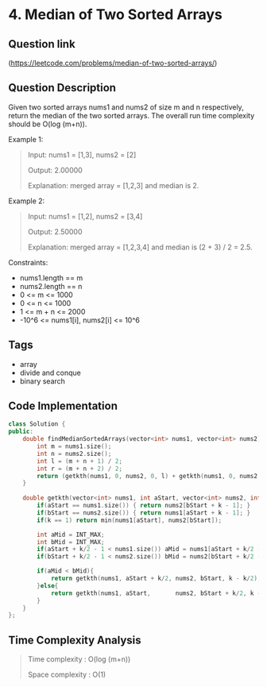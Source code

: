 # 4. Median of Two Sorted Arrays

## Question link
(https://leetcode.com/problems/median-of-two-sorted-arrays/)

## Question Description
Given two sorted arrays nums1 and nums2 of size m and n respectively, return the median of the two sorted arrays.
The overall run time complexity should be O(log (m+n)).

Example 1:
> Input: nums1 = [1,3], nums2 = [2]
>
> Output: 2.00000
>
> Explanation: merged array = [1,2,3] and median is 2.

Example 2:
> Input: nums1 = [1,2], nums2 = [3,4]
>
> Output: 2.50000
> 
> Explanation: merged array = [1,2,3,4] and median is (2 + 3) / 2 = 2.5.
 
Constraints:
* nums1.length == m
* nums2.length == n
* 0 <= m <= 1000
* 0 <= n <= 1000
* 1 <= m + n <= 2000
* -10^6 <= nums1[i], nums2[i] <= 10^6

## Tags
- array
- divide and conque
- binary search

## Code Implementation
```c++
class Solution {
public:
    double findMedianSortedArrays(vector<int> nums1, vector<int> nums2) {
        int m = nums1.size();
        int n = nums2.size();
        int l = (m + n + 1) / 2;
        int r = (m + n + 2) / 2;
        return (getkth(nums1, 0, nums2, 0, l) + getkth(nums1, 0, nums2, 0, r)) / 2.0;
    }
  
    double getkth(vector<int> nums1, int aStart, vector<int> nums2, int bStart, int k){
        if(aStart == nums1.size()) { return nums2[bStart + k - 1]; }
        if(bStart == nums2.size()) { return nums1[aStart + k - 1]; }
        if(k == 1) return min(nums1[aStart], nums2[bStart]);

        int aMid = INT_MAX;
        int bMid = INT_MAX;
        if(aStart + k/2 - 1 < nums1.size()) aMid = nums1[aStart + k/2 - 1];
        if(bStart + k/2 - 1 < nums2.size()) bMid = nums2[bStart + k/2 - 1];

        if(aMid < bMid){
            return getkth(nums1, aStart + k/2, nums2, bStart, k - k/2);
        }else{
            return getkth(nums1, aStart,       nums2, bStart + k/2, k - k/2);
        }
    }
};
```

## Time Complexity Analysis
> Time complexity  : O(log (m+n))
>
> Space complexity : O(1)

